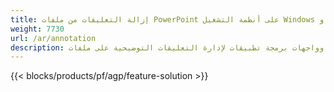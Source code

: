 ```yaml
---
title: إزالة التعليقات من ملفات PowerPoint على أنظمة التشغيل Windows و Linux و macOS
weight: 7730
url: /ar/annotation
description: تطبيق مجاني وواجهات برمجة تطبيقات لإدارة التعليقات التوضيحية على ملفات PowerPoint مثل PPT و PPTX و PPS و POT و PPSX و PPTM و PPSM و POTX و POTM و ODP
---
```


{{< blocks/products/pf/agp/feature-solution >}} 

